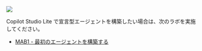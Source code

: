 <div class="cc-lab-toc mab-path">
  <img src="/copilot-camp/assets/images/path-icons/MAB-path-heading.png"></img>
  <div>
    <p>Copilot Studio Lite で宣言型エージェントを構築したい場合は、次のラボを実施してください。</p>
    <ul>
      <li><a href="/copilot-camp/ja/pages/make/agent-builder/01-first-agent/">MAB1 - 最初のエージェントを構築する</a></li>
    </ul>
  </div>
</div>

<script>
(() => {

// This script decorates the table of contents with a "you are here" indicator.
const toc = document.getElementsByClassName('cc-lab-toc');
for (const div of toc) {
    const lis = div.querySelectorAll('li');
    for (const li of lis) {
        const anchor = li.querySelector('a');
        if (location.href.includes(anchor.href)) {
            const span = document.createElement("span");
            span.innerHTML = "現在地";
            li.appendChild(span);
        }
    }    
}
})();
</script>
